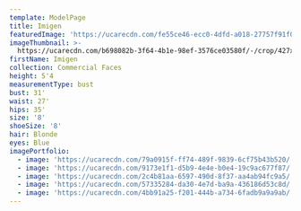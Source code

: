 ```yaml
---
template: ModelPage
title: Imigen
featuredImage: 'https://ucarecdn.com/fe55ce46-ecc0-4dfd-a018-27757f91f0cd/'
imageThumbnail: >-
  https://ucarecdn.com/b698082b-3f64-4b1e-98ef-3576ce03580f/-/crop/427x638/13,1/-/preview/
firstName: Imigen
collection: Commercial Faces
height: 5'4
measurementType: bust
bust: 31'
waist: 27'
hips: 35'
size: '8'
shoeSize: '8'
hair: Blonde
eyes: Blue
imagePortfolio:
  - image: 'https://ucarecdn.com/79a0915f-ff74-489f-9839-6cf75b43b520/'
  - image: 'https://ucarecdn.com/9173e1f1-d5b9-4e4e-b0e4-19c9ac677f87/'
  - image: 'https://ucarecdn.com/2c4b81aa-6597-490d-8f37-aa4ab94fc9a5/'
  - image: 'https://ucarecdn.com/57335284-da30-4e7d-ba9a-436186d53c8d/'
  - image: 'https://ucarecdn.com/4bb91a25-f201-444b-a734-6fadb9a9a9ab/'
---
```


